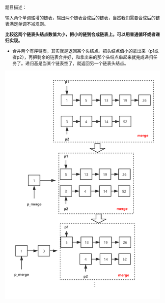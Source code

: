 题目描述：

输入两个单调递增的链表，输出两个链表合成后的链表，当然我们需要合成后的链表满足单调不减规则。

**比较这两个链表头结点数值大小，把小的链到合成链表上。可以用普通循环或者递归实现。**

- 合并两个有序链表，其实就是返回某个头结点。把头结点值小的拿出来（p1或者p2），再把剩余的链表合并好，和拿出来的那个头结点串起来就完成递归任务了。递归基是当某个链表空了，就返回另一个链表头结点。

![merge](assets/merge.png)

